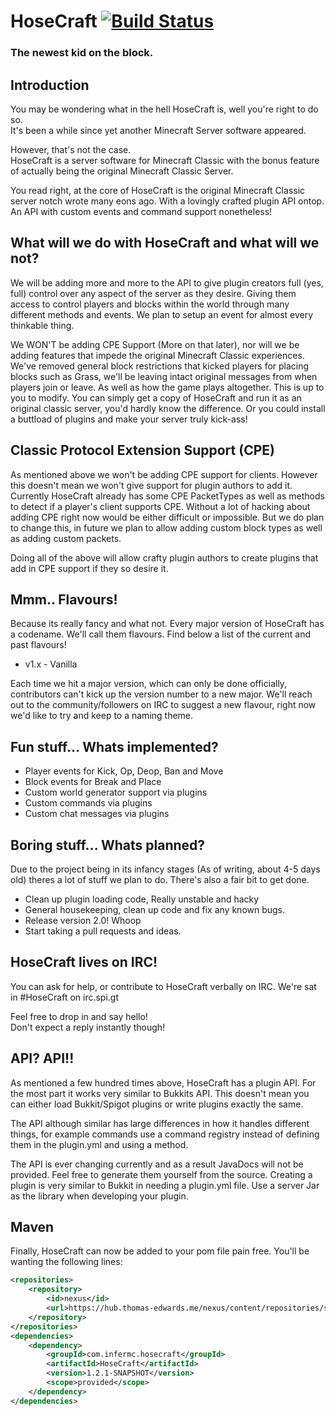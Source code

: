 # HoseCraft [![Build Status](https://hub.thomas-edwards.me/jenkins/job/HoseCraft/badge/icon)](https://hub.thomas-edwards.me/jenkins/job/HoseCraft)

### The newest kid on the block.

## Introduction

You may be wondering what in the hell HoseCraft is, well you're right to do so.  
It's been a while since yet another Minecraft Server software appeared.

However, that's not the case.  
HoseCraft is a server software for Minecraft Classic with the bonus feature of actually being the original Minecraft Classic Server.

You read right, at the core of HoseCraft is the original Minecraft Classic server notch wrote many eons ago. With a lovingly crafted plugin API ontop.  
An API with custom events and command support nonetheless!

## What will we do with HoseCraft and what will we not?

We will be adding more and more to the API to give plugin creators full (yes, full) control over any aspect of the server as they desire. Giving them access to control players and blocks within the world through many different methods and events. We plan to setup an event for almost every thinkable thing.

We WON'T be adding CPE Support (More on that later), nor will we be adding features that impede the original Minecraft Classic experiences. We've removed general block restrictions that kicked players for placing blocks such as Grass, we'll be leaving intact original messages from when players join or leave. As well as how the game plays altogether. This is up to you to modify. You can simply get a copy of HoseCraft and run it as an original classic server, you'd hardly know the difference. Or you could install a buttload of plugins and make your server truly kick-ass!

## Classic Protocol Extension Support (CPE)

As mentioned above we won't be adding CPE support for clients. However this doesn't mean we won't give support for plugin authors to add it. Currently HoseCraft already has some CPE PacketTypes as well as methods to detect if a player's client supports CPE. Without a lot of hacking about adding CPE right now would be either difficult or impossible. But we do plan to change this, in future we plan to allow adding custom block types as well as adding custom packets.

Doing all of the above will allow crafty plugin authors to create plugins that add in CPE support if they so desire it.

## Mmm.. Flavours!

Because its really fancy and what not. Every major version of HoseCraft has a codename. We'll call them flavours. Find below a list of the current and past flavours!

*   v1.x - Vanilla

Each time we hit a major version, which can only be done officially, contributors can't kick up the version number to a new major. We'll reach out to the community/followers on IRC to suggest a new flavour, right now we'd like to try and keep to a naming theme.

## Fun stuff... Whats implemented?

*   Player events for Kick, Op, Deop, Ban and Move
*   Block events for Break and Place
*   Custom world generator support via plugins
*   Custom commands via plugins
*   Custom chat messages via plugins

## Boring stuff... Whats planned?

Due to the project being in its infancy stages (As of writing, about 4-5 days old) theres a lot of stuff we plan to do. There's also a fair bit to get done.

*   Clean up plugin loading code, Really unstable and hacky
*   General housekeeping, clean up code and fix any known bugs.
*   Release version 2.0! Whoop
*   Start taking a pull requests and ideas.

## HoseCraft lives on IRC!

You can ask for help, or contribute to HoseCraft verbally on IRC. We're sat in #HoseCraft on irc.spi.gt

Feel free to drop in and say hello!  
Don't expect a reply instantly though!

## API? API!!

As mentioned a few hundred times above, HoseCraft has a plugin API. For the most part it works very similar to Bukkits API. This doesn't mean you can either load Bukkit/Spigot plugins or write plugins exactly the same.

The API although similar has large differences in how it handles different things, for example commands use a command registry instead of defining them in the plugin.yml and using a method.

The API is ever changing currently and as a result JavaDocs will not be provided. Feel free to generate them yourself from the source. Creating a plugin is very similar to Bukkit in needing a plugin.yml file. Use a server Jar as the library when developing your plugin.

## Maven
Finally, HoseCraft can now be added to your pom file pain free.
You'll be wanting the following lines:

```xml
<repositories>
    <repository>
        <id>nexus</id>
        <url>https://hub.thomas-edwards.me/nexus/content/repositories/snapshots/</url>
    </repository>
</repositories>
<dependencies>
    <dependency>
        <groupId>com.infermc.hosecraft</groupId>
        <artifactId>HoseCraft</artifactId>
        <version>1.2.1-SNAPSHOT</version>
        <scope>provided</scope>
    </dependency>
</dependencies>
```